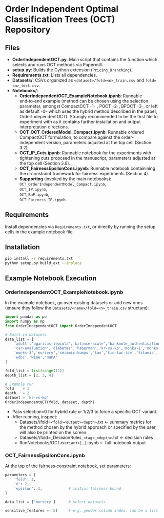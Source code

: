 # Order Independent Optimal Classification Trees (OCT) Repository



## Files

- **OrderIndependentOCT.py**: Main script that contains the function which selects and runs OCT methods via Papermill.
- **setup.py**: Builds the Cython extension (`Pricing_Branching`).
- **Requirements.txt**: Lists all dependencies.
- **Datasets/**: CSVs organized as `<dataset>/fold=<n>_train.csv` and `fold=<n>_test.csv`.
- **Notebooks/**:
  - **OrderIndependentOCT\_ExampleNotebook.ipynb**: Runnable end‑to‑end example (method can be chosen using the selection parameter, amongst CompactOCT -1- , POCT -2-, BPOCT -3-, or left as default -0- which uses the hybrid method described in the paper, OrderIndependentOCT). Strongly recommended to be the first file to experiment with as it contains further installation and output interpretation directions. 
  - **OCT\_OCT\_OrderedModel\_Compact.ipynb**: Runnable ordered CompactOCT formulation, to compare against the order-independent version,  parameters adjusted at the top cell (Section 3.2).
  - **OCT\_IP\_Cuts.ipynb**: Runnable notebook for the experiments with tightening cuts proposed in the manuscript, parameters adjusted at the top cell (Section 3.6).
  - **OCT\_FairnessEpsilonCons.ipynb**: Runnable notebook containining the $\epsilon$-constraint framework for fairness experiments (Section 4).
  - **Supporting** (invoked by the main notebooks):\
    `OCT_OrderIndependentModel_Compact.ipynb`,\
    `OCT_IP.ipynb`,\
    `OCT_BnP.ipynb`,\
    `OCT_Fairness_IP.ipynb`.

## Requirements

Install dependencies via `Requirements.txt`, or directly by running the setup cells in the example notebook file.


## Installation

```bash
pip install -r requirements.txt
python setup.py build_ext --inplace
```

## Example Notebook Execution

### OrderIndependentOCT\_ExampleNotebook.ipynb

In the example notebook, go over existing datasets or add new ones (ensure they follow the `Datasets/<name>/fold=<n>_train.csv` structure):

```python
import pandas as pd
import numpy as np
from OrderIndependentOCT import OrderIndependentOCT

# Built-in datasets
data_list = [
    'adult','agaricus-lepiota','balance-scale','banknote_authentication',
    'car-evaluation','diabetes','haberman','kr-vs-kp','monks-1','monks-2',
    'monks-3','nursery','seismic-bumps','tae','tic-tac-toe','titanic',
    'wdbc','wine','NHPA'
]

fold_list = list(range(11))
depth_list = [2, 3, 4]

# Example run
fold    = 1
depth   = 2
dataset = 'kr-vs-kp'
OrderIndependentOCT(fold, dataset, depth)
```

 - Pass selection=0 for hybrid rule or 1/2/3 to force a specific OCT variant.
 - After running, inspect:
     * Datasets/<dataset>/fold=```<fold><output><depth>```.txt  ← summary metrics for the method chosen by the hybrid approach or specified by the user, will also be printed on the screen
     * Datasets/<dataset>/fold=<fold>_DecisionRules```_<tag>_<depth>```.txt  ← decision rules
     * RunNotebooks/OCT```<Variant>[…]```.ipynb  ← full notebook output

### OCT\_FairnessEpsilonCons.ipynb

At the top of the fairness‐constraint notebook, set parameters:

```python
parameters = {
    'fold': 1,
    'd': 2,
    'epsilon': 1,            # initial fairness bound
}

data_list = ['nursery']      # select datasets

sensitive_features = [5]     # e.g. gender column index, can be a list of features
```

